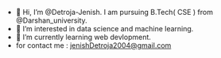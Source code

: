 - 👋 Hi, I’m @Detroja-Jenish. 
     I am pursuing B.Tech( CSE ) from @Darshan_university.
- 👀 I’m interested in data science and machine learning.
- 🌱 I’m currently learning web devlopment.
- for contact me : jenishDetroja2004@gmail.com

<!---
Detroja-Jenish/Detroja-Jenish is a ✨ special ✨ repository because its `README.md` (this file) appears on your GitHub profile.
You can click the Preview link to take a look at your changes.
--->
